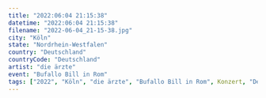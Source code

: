 ```yaml
---
title: "2022:06:04 21:15:38"
datetime: "2022:06:04 21:15:38"
filename: "2022-06-04_21-15-38.jpg"
city: "Köln"
state: "Nordrhein-Westfalen"
country: "Deutschland"
countryCode: "Deutschland"
artist: "die ärzte"
event: "Bufallo Bill in Rom"
tags: ["2022", "Köln", "die ärzte", "Bufallo Bill in Rom", Konzert, "Deutschland"]
---
```

